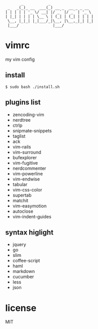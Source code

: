 
```
       _           _                   
 _   _(_)_ __  ___(_) __ _  __ _ _ __  
| | | | | '_ \/ __| |/ _` |/ _` | '_ \ 
| |_| | | | | \__ \ | (_| | (_| | | | |
 \__, |_|_| |_|___/_|\__, |\__,_|_| |_|
 |___/               |___/             
```

# vimrc

my vim config


## install

  ```
  $ sudo bash ./install.sh
  ```

## plugins list

  * zencoding-vim
  * nerdtree
  * ctrlp
  * snipmate-snippets
  * taglist
  * ack
  * vim-rails
  * vim-surround
  * bufexplorer
  * vim-fugitive
  * nerdcommenter
  * vim-powerline
  * vim-endwise
  * tabular
  * vim-css-color
  * supertab
  * matchit
  * vim-easymotion
  * autoclose
  * vim-indent-guides

## syntax higlight

  * jquery
  * go
  * slim
  * coffee-script
  * haml
  * markdown
  * cucumber
  * less
  * json

# license

MIT
